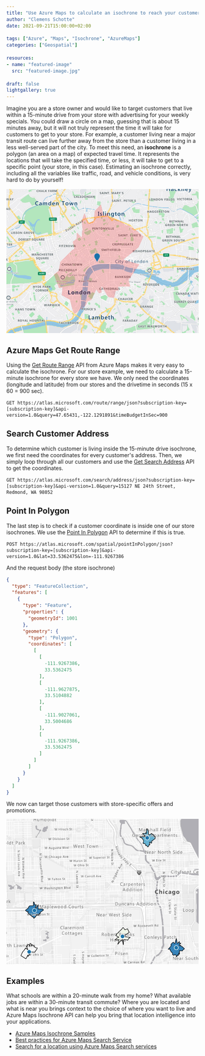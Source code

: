 ```yaml
---
title: "Use Azure Maps to calculate an isochrone to reach your customers"
author: "Clemens Schotte"
date: 2021-09-21T15:00:00+02:00

tags: ["Azure", "Maps", "Isochrone", "AzureMaps"]
categories: ["Geospatial"]

resources:
- name: "featured-image"
  src: "featured-image.jpg"

draft: false
lightgallery: true
---
```


Imagine you are a store owner and would like to target customers that live within a 15-minute drive from your store with advertising for your weekly specials. You could draw a circle on a map, guessing that is about 15 minutes away, but it will not truly represent the time it will take for customers to get to your store. For example, a customer living near a major transit route can live further away from the store than a customer living in a less well-served part of the city. To meet this need, an **isochrone** is a polygon (an area on a map) of expected travel time. It represents the locations that will take the specified time, or less, it will take to get to a specific point (your store, in this case). Estimating an isochrone correctly, including all the variables like traffic, road, and vehicle conditions, is very hard to do by yourself!

![isochrone in London](london.jpg)

## Azure Maps Get Route Range

Using the [Get Route Range](https://docs.microsoft.com/en-us/rest/api/maps/route/get-route-range) API from Azure Maps makes it very easy to calculate the isochrone. For our store example, we need to calculate a 15-minute isochrone for every store we have. We only need the coordinates (longitude and latitude) from our stores and the drivetime in seconds (15 x 60 = 900 sec).

```http
GET https://atlas.microsoft.com/route/range/json?subscription-key=[subscription-key]&api-version=1.0&query=47.65431,-122.1291891&timeBudgetInSec=900
```

## Search Customer Address

To determine which customer is living inside the 15-minute drive isochrone, we first need the coordinates for every customer's address. Then, we simply loop through all our customers and use the [Get Search Address](https://docs.microsoft.com/en-us/rest/api/maps/search/get-search-address) API to get the coordinates.

```http
GET https://atlas.microsoft.com/search/address/json?subscription-key=[subscription-key]&api-version=1.0&query=15127 NE 24th Street, Redmond, WA 98052
```

## Point In Polygon

The last step is to check if a customer coordinate is inside one of our store isochrones. We use the [Point In Polygon](https://docs.microsoft.com/en-us/rest/api/maps/spatial/post-point-in-polygon) API to determine if this is true.

```http
POST https://atlas.microsoft.com/spatial/pointInPolygon/json?subscription-key=[subscription-key]&api-version=1.0&lat=33.5362475&lon=-111.9267386
```

And the request body (the store isochrone)

```json
{
  "type": "FeatureCollection",
  "features": [
    {
      "type": "Feature",
      "properties": {
        "geometryId": 1001
      },
      "geometry": {
        "type": "Polygon",
        "coordinates": [
          [
            [
              -111.9267386,
              33.5362475
            ],
            [
              -111.9627875,
              33.5104882
            ],
            [
              -111.9027061,
              33.5004686
            ],
            [
              -111.9267386,
              33.5362475
            ]
          ]
        ]
      }
    }
  ]
}
```

We now can target those customers with store-specific offers and promotions.

![isochrone in Chicago](chicago.jpg)

## Examples

What schools are within a 20-minute walk from my home? What available jobs are within a 30-minute transit commute? Where you are located and what is near you brings context to the choice of where you want to live and Azure Maps Isochrone API can help you bring that location intelligence into your applications.

* [Azure Maps Isochrone Samples](https://samples.azuremaps.com/?search=Isochrone)
* [Best practices for Azure Maps Search Service](https://docs.microsoft.com/en-us/azure/azure-maps/how-to-use-best-practices-for-search)
* [Search for a location using Azure Maps Search services](https://docs.microsoft.com/en-us/azure/azure-maps/how-to-search-for-address)
